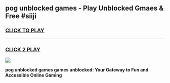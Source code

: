 
## pog unblocked games - Play Unblocked Gmaes & Free #siiji
<h3>
<a href="https://news.freeplayer.one?title=pog_unblocked_games&ref=03M">CLICK TO PLAY</a></h3>
<hr>

<h3>
<a href="https://news.freeplayer.one?title=pog_unblocked_games&ref=03M">CLICK 2 PLAY</a>
  
</h3>

<a href="https://news.freeplayer.one?title=pog_unblocked_games&ref=03M"><img src="https://clearcache.store/games.png"></a>


**pog unblocked games games unblocked: Your Gateway to Fun and Accessible Online Gaming**
